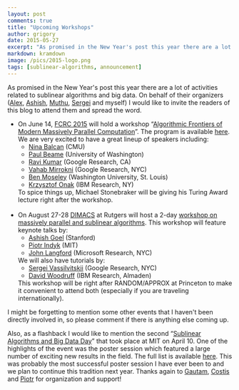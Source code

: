 ```yaml
---
layout: post
comments: true
title: "Upcoming Workshops"
author: grigory 
date: 2015-05-27
excerpt: "As promised in the New Year's post this year there are a lot of activities related to sublinear algorithms and big data."
markdown: kramdown
image: /pics/2015-logo.png	
tags: [sublinear-algorithms, announcement]
---
```


As promised in the New Year's post this year there are a lot of activities related to sublinear algorithms and big data.
On behalf of their organizers (<a href="http://www.mit.edu/~andoni/ ">Alex</a>, <a href="http://web.stanford.edu/~ashishg/ ">Ashish</a>, <a href="http://www.cs.rutgers.edu/~muthu/ ">Muthu</a>, <a href="http://theory.stanford.edu/~sergei/ ">Sergei</a> and myself) I would like to invite the readers of this blog to attend them and spread the word.

<!--
<div align="center"><img alt="Happy 2015!" src="{{site.url}}/pics/2015.png"> </div>
-->

<div>
<ul class="fa-ul">
<li> <i class="fa li fa fa-group"></i>
On June 14, <a href="http://fcrc.acm.org/ ">FCRC 2015</a> will hold a workshop &ldquo;<a href="http://grigory.us/mpc-workshop-fcrc.html">Algorithmic Frontiers of Modern Massively Parallel Computation</a>&rdquo;. 
The program is available <a href="http://grigory.us/mpc-workshop-fcrc.html#schedule">here</a>.
We are very excited to have a great lineup of speakers including:
<ul>
<li><a href="http://www.cs.cmu.edu/~ninamf/">Nina Balcan</a> (CMU)</li> 
<li><a href="http://www.cs.washington.edu/people/faculty/beame">Paul Beame</a> (University of Washington)</li> <li><a href="https://sites.google.com/site/ravik53/ ">Ravi Kumar</a> (Google Research, CA)</li> <li><a href="http://people.csail.mit.edu/mirrokni/Welcome.html ">Vahab Mirrokni</a> (Google Research, NYC)</li> <li><a href="http://research.engineering.wustl.edu/~bmoseley/ ">Ben Moseley</a> (Washington University, St. Louis)</li><li> <a href="http://onak.pl">Krzysztof Onak</a> (IBM Research, NY)</li> 
</ul>
To spice things up, Michael Stonebraker will be giving his Turing Award lecture right after the workshop.
</li> 

<br>

<li> <i class="fa li fa fa-group"></i> On August 27-28 <a href="http://dimacs.rutgers.edu/">DIMACS</a> at Rutgers will host a 2-day <a href="http://dimacs.rutgers.edu/Workshops/ParallelAlgorithms/ ">workshop on massively parallel and sublinear algorithms</a>. 
This workshop will feature keynote talks by:
<ul>
<li> <a href="http://web.stanford.edu/~ashishg/ ">Ashish Goel</a> (Stanford)</li> <li><a href="https://people.csail.mit.edu/indyk/">Piotr Indyk</a> (MIT)</li><li><a href="http://hunch.net/~jl/ ">John Langford</a> (Microsoft Research, NYC)</li></ul> 
We will also have tutorials by:
<ul>
<li><a href="http://theory.stanford.edu/~sergei/">Sergei Vassilvitskii</a> (Google Research, NYC)</li>
<li><a href="http://researcher.watson.ibm.com/researcher/view.php?person=us-dpwoodru">David Woodruff</a> (IBM Research, Almaden)</li>
</ul>
This workshop will be right after RANDOM/APPROX at Princeton to make it convenient to attend both (especially if you are traveling internationally).
</li>
</ul>
<p>
I might be forgetting to mention some other events that I haven't been directly involved in, so please comment if there is anything else coming up. 
</p>
<p>
Also, as a flashback I would like to mention the second &ldquo;<a href="http://www.gautamkamath.com/sublinearday/">Sublinear Algorithms and Big Data Day</a>&rdquo; that took place at MIT on April 10. 
One of the highlights of the event was the poster session which featured a large number of exciting new results in the field. The full list is available <a href="http://www.gautamkamath.com/sublinearday/posters.txt ">here</a>. This was probably the most successful poster session I have ever been to and we plan to continue this tradition next year.
Thanks again to <a href="http://www.gautamkamath.com/">Gautam</a>, <a href="http://people.csail.mit.edu/costis/ ">Costis</a> and <a href="http://people.csail.mit.edu/indyk/">Piotr</a> for organization and support!
</p>

</div>
